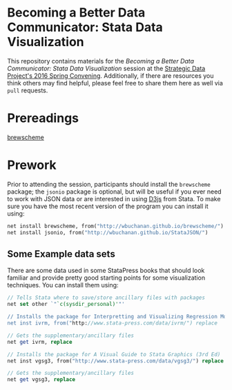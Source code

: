 # Becoming a Better Data Communicator: Stata Data Visualization
This repository contains materials for the _Becoming a Better Data Communicator: Stata Data Visualization_ session at the [Strategic Data Project's 2016 Spring Convening](http://sdp.cepr.harvard.edu/event/beyond-numbers-convening).  Additionally, if there are resources you think others may find helpful, please feel free to share them here as well via `pull` requests.  

# Prereadings
[brewscheme](http://wbuchanan.github.io/brewscheme/brewscheme.pdf) 

# Prework
Prior to attending the session, participants should install the `brewscheme` package; the `jsonio` package is optional, but will be useful if you ever need to work with JSON data or are interested in using [D3js](https://www.d3js.org) from Stata.  To make sure you have the most recent version of the program you can install it using:

```Stata
net install brewscheme, from("http://wbuchanan.github.io/brewscheme/")
net install jsonio, from("http://wbuchanan.github.io/StataJSON/")
```

## Some Example data sets
There are some data used in some StataPress books that should look familiar and provide pretty good starting points for some visualization techniques.  You can install them using:

```Stata
// Tells Stata where to save/store ancillary files with packages
net set other `"`c(sysdir_personal)'"'

// Installs the package for Interpretting and Visualizing Regression Models 
net inst ivrm, from("http://www.stata-press.com/data/ivrm/") replace

// Gets the supplementary/ancillary files
net get ivrm, replace

// Installs the package for A Visual Guide to Stata Graphics (3rd Ed)
net inst vgsg3, from("http://www.stata-press.com/data/vgsg3/") replace

// Gets the supplementary/ancillary files
net get vgsg3, replace
```

